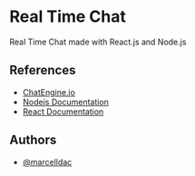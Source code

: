 
# Real Time Chat

Real Time Chat made with React.js and Node.js

## References

 - [ChatEngine.io](https://chatengine.io/projects)
 - [Nodejs Documentation](https://nodejs.org/en/docs)
 - [React Documentation](https://react.dev/learn)


## Authors

- [@marcelldac](https://www.github.com/marcelldac)

